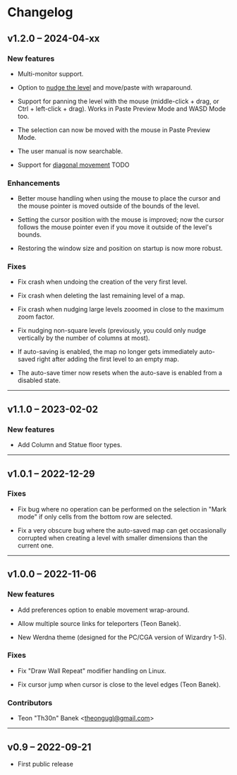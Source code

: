 # Changelog

## v1.2.0 – 2024-04-xx

### New features

- Multi-monitor support.

- Option to [nudge the level](https://gridmonger.johnnovak.net/manual/advanced-editing.html#nudge-level) and move/paste with wraparound.

- Support for panning the level with the mouse (middle-click + drag, or
  Ctrl + left-click + drag). Works in Paste Preview Mode and WASD Mode too.

- The selection can now be moved with the mouse in Paste Preview Mode.

- The user manual is now searchable.

- Support for [diagonal movement](https://gridmonger.johnnovak.net/manual/moving-around.html#diagonal-movement) TODO

### Enhancements

- Better mouse handling when using the mouse to place the cursor and the
  mouse pointer is moved outside of the bounds of the level.

- Setting the cursor position with the mouse is improved; now the cursor
  follows the mouse pointer even if you move it outside of the level's
  bounds.

- Restoring the window size and position on startup is now more robust.

### Fixes

- Fix crash when undoing the creation of the very first level.

- Fix crash when deleting the last remaining level of a map.

- Fix crash when nudging large levels zooomed in close to the maximum zoom
  factor.

- Fix nudging non-square levels (previously, you could only nudge vertically
  by the number of columns at most).

- If auto-saving is enabled, the map no longer gets immediately auto-saved
  right after adding the first level to an empty map.

- The auto-save timer now resets when the auto-save is enabled from a disabled
  state.

---

## v1.1.0 – 2023-02-02

### New features

- Add Column and Statue floor types.


---

## v1.0.1 – 2022-12-29

### Fixes

- Fix bug where no operation can be performed on the selection in "Mark mode"
  if only cells from the bottom row are selected.

- Fix a very obscure bug where the auto-saved map can get occasionally
  corrupted when creating a level with smaller dimensions than the current
  one.


---

## v1.0.0 – 2022-11-06

### New features

- Add preferences option to enable movement wrap-around.

- Allow multiple source links for teleporters (Teon Banek).

- New Werdna theme (designed for the PC/CGA version of Wizardry 1-5).

### Fixes

- Fix "Draw Wall Repeat" modifier handling on Linux.

- Fix cursor jump when cursor is close to the level edges (Teon Banek).

### Contributors

- Teon "Th30n" Banek <<theongugl@gmail.com>>


---

## v0.9 – 2022-09-21

- First public release

